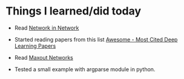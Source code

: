 # Things I learned/did today

+ Read [Network in Network](https://arxiv.org/pdf/1312.4400.pdf)

+ Started reading papers from this list [Awesome - Most Cited Deep Learning Papers](https://github.com/terryum/awesome-deep-learning-papers)

+ Read [Maxout Networks](https://arxiv.org/pdf/1302.4389.pdf)

+ Tested a small example with argparse module in python.